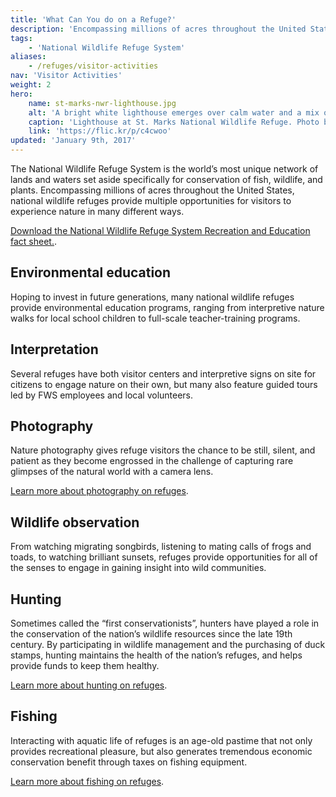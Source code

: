 ```yaml
---
title: 'What Can You do on a Refuge?'
description: 'Encompassing millions of acres throughout the United States, national wildlife refuges provide multiple opportunities for visitors to experience nature in many different ways.'
tags:
    - 'National Wildlife Refuge System'
aliases:
    - /refuges/visitor-activities
nav: 'Visitor Activities'
weight: 2
hero:
    name: st-marks-nwr-lighthouse.jpg
    alt: 'A bright white lighthouse emerges over calm water and a mix of palm and oak trees.'
    caption: 'Lighthouse at St. Marks National Wildlife Refuge. Photo by Steve Hillebrand, USFWS.'
    link: 'https://flic.kr/p/c4cwoo'
updated: 'January 9th, 2017'
---
```


The National Wildlife Refuge System is the world’s most unique network of lands and waters set aside specifically for conservation of fish, wildlife, and plants. Encompassing millions of acres throughout the United States, national wildlife refuges provide multiple opportunities for visitors to experience nature in many different ways.

[Download the National Wildlife Refuge System Recreation and Education fact sheet.](https://nctc.fws.gov/Pubs9/NWRS_recreation01.pdf).

## Environmental education

Hoping to invest in future generations, many national wildlife refuges provide environmental education programs, ranging from interpretive nature walks for local school children to full-scale teacher-training programs.

## Interpretation

Several refuges have both visitor centers and interpretive signs on site for citizens to engage nature on their own, but many also feature guided tours led by FWS employees and local volunteers.

## Photography

Nature photography gives refuge visitors the chance to be still, silent, and patient as they become engrossed in the challenge of capturing rare glimpses of the natural world with a camera lens.

[Learn more about photography on refuges](https://www.fws.gov/refuges/photography/).

## Wildlife observation

From watching migrating songbirds, listening to mating calls of frogs and toads, to watching brilliant sunsets, refuges provide opportunities for all of the senses to engage in gaining insight into wild communities.

## Hunting

Sometimes called the “first conservationists”, hunters have played a role in the conservation of the nation’s wildlife resources since the late 19th century. By participating in wildlife management and the purchasing of duck stamps, hunting maintains the health of the nation’s refuges, and helps provide funds to keep them healthy.

[Learn more about hunting on refuges](/national-wildlife-refuges/hunting).

## Fishing

Interacting with aquatic life of refuges is an age-old pastime that not only provides recreational pleasure, but also generates tremendous economic conservation benefit through taxes on fishing equipment.

[Learn more about fishing on refuges](/national-wildlife-refuges/fishing).
